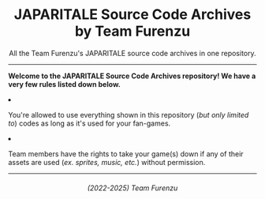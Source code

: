 <h1 align="center">JAPARITALE Source Code Archives by Team Furenzu</h1>
<p align="center">All the Team Furenzu's JAPARITALE source code archives in one repository.</p>

<hr>

<p><b>Welcome to the JAPARITALE Source Code Archives repository! We have a very few rules listed down below.</b></p>
<li><p>You're allowed to use everything shown in this repository (<i>but only limited to</i>) codes as long as it's used for your fan-games.</p>
<li><p>Team members have the rights to take your game(s) down if any of their assets are used (<i>ex. sprites, music, etc.</i>) without permission.</p>

<hr>

<h6 align="center">(2022-2025) Team Furenzu</h6>
